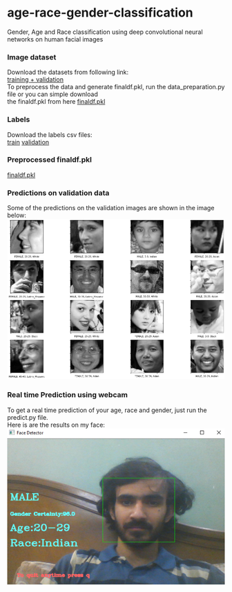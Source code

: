 # age-race-gender-classification
Gender, Age and Race classification using deep convolutional neural networks on human facial images

### Image dataset
Download the datasets from following link: <br>
[training + validation](https://drive.google.com/file/d/1Z1RqRo0_JiavaZw2yzZG6WETdZQ8qX86/view) <br>
To preprocess the data and generate finaldf.pkl, run the data_preparation.py file or you can simple download <br>
the finaldf.pkl from here [finaldf.pkl](https://drive.google.com/file/d/1kKAdiioxzuujIN6iEmO1hSdR-Vgimddp/view) <br>

### Labels
Download the labels csv files: <br>
[train](https://drive.google.com/file/d/1i1L3Yqwaio7YSOCj7ftgk8ZZchPG7dmH/view)
[validation](https://drive.google.com/file/d/1wOdja-ezstMEp81tX1a-EYkFebev4h7D/view)<br>
### Preprocessed finaldf.pkl
[finaldf.pkl](https://drive.google.com/file/d/1kKAdiioxzuujIN6iEmO1hSdR-Vgimddp/view) <br>
### Predictions on validation data
Some of the predictions on the validation images are shown in the image below:
![predictions](images-for-read-me/predictions.png)<br>
### Real time Prediction using webcam
To get a real time prediction of your age, race and gender, just run the predict.py file. <br>
Here is are the results on my face:<br>
![realtime](images-for-read-me/real-time.png)
